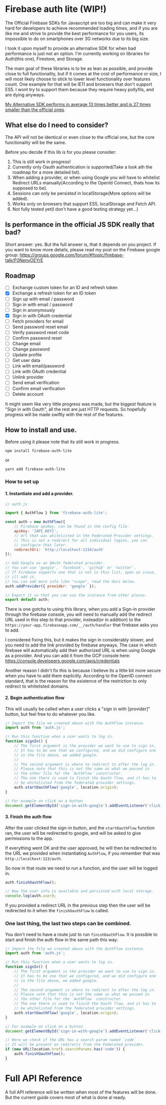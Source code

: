 # Firebase auth lite (WIP!)

The Official Firebase SDKs for Javascript are too big and can make it very hard for developers to achieve recommended loading times, and if you are like me and strive to provide the best performance for you users, its impossible to do on smartphones over 3G networks due to its big size.

I took it upon myself to provide an alternative SDK for when bad performance is just not an option. I'm currently working on libraries for Auth(this one), Firestore, and Storage.

The main goal of these libraries is to be as lean as possible, and provide close to full functionality, but if it comes at the cost of performance or size, I will most likely choose to stick to lower level functionality over features count. One example for that will be IE11 and browsers that don't support ES5. I wont try to support them because they require heavy pollyfils, and are dying anyways.

[My Alternative SDK performs in average 13 times better and is 27 times smaller than the official ones](https://github.com/samuelgozi/firebase-firestore-lite/wiki/Firebase-Alternative-SDK-Benchmarks).

## What else do I need to consider?

The API will not be identical or even close to the official one, but the core functionality will be the same.

Before you decide if this lib is for you please consider:

1. This is still work in progress!
2. Currently only Oauth authentication is supported(Take a look ath the roadmap for a more detailed list).
3. When adding a provider, or when using Google you will have to whitelist Redirect URLs manually(According to the OpenId Connect, thats how its supposed to be).
4. Sessions can only be persisted in localStorage(More options will be added).
5. Works only on browsers that support ES5, localStorage and Fetch API.
6. Not fully tested yet(I don't have a good testing strategy yet...)

## Is performance in the official JS SDK really that bad?

Short answer: yes. But the full answer is, that it depends on you project. If you want to know more details, please read my post on the Firebase google group: https://groups.google.com/forum/#!topic/firebase-talk/F0NenvOEYrE

## Roadmap

- [ ] Exchange custom token for an ID and refresh token
- [x] Exchange a refresh token for an ID token
- [ ] Sign up with email / password
- [ ] Sign in with email / password
- [ ] Sign in anonymously
- [x] Sign in with OAuth credential
- [ ] Fetch providers for email
- [ ] Send password reset email
- [ ] Verify password reset code
- [ ] Confirm password reset
- [ ] Change email
- [ ] Change password
- [ ] Update profile
- [ ] Get user data
- [ ] Link with email/password
- [ ] Link with OAuth credential
- [ ] Unlink provider
- [ ] Send email verification
- [ ] Confirm email verification
- [ ] Delete account

It might seem like very little progress was made, but the biggest feature is "Sign in with Oauth", all the rest are just HTTP requests. So hopefully progress will be made swiftly with the rest of the features.

## How to install and use.

Before using it please note that its still work in progress.

```
npm install firebase-auth-lite
```

or

```
yarn add firebase-auth-lite
```

### How to set up

#### 1. Instantiate and add a provider.

```javascript
// auth.js

import { AuthFlow } from 'firebase-auth-lite';

const auth = new AuthFlow({
	// Firebase apiKey, can be found in the config file.
	apiKey: '[API_KEY]',
	// Url that was whitelisted in the Federated Provider settings.
	// This is not a redirect for all individual logins, you can
	// configure that later.
	redirectUri: `http://localhost:1234/auth`
});

// Add Google as an OAuth federated provider.
// You can use 'google', 'facebook', 'github' or 'twitter'.
// If Firebase supports one that is not in this list, open an issue,
// ill add it.
// You can add more info like "scope", read the docs below.
auth.addProvider({ provider: 'google' });

// Export it so that you can use the instance from other places.
export default auth;
```

There is one gotcha to using this library, when you add a Sign-in provider through the firebase console, you will need to manually add the redirect URL used in this step to that provider, instead(or in addition) to the `https://your-app.firebaseapp.com/__/auth/handler` that firebase asks you to add.

I considered fixing this, but it makes the sign in considerably slower, and you need to add the link provided by firebase anyways. The case in which firebase will automatically add their authorized URL is when using Google as a provider. And you can add it from the GCP console here:
https://console.developers.google.com/apis/credentials

Another reason I didn't fix this is because I believe its a little bit more secure when you have to add them explicitly. According to the OpenID connect standard, that is the reason for the existence of the restriction to only redirect to whitelisted domains.

#### 2. Begin authentication flow

This will usually be called when a user clicks a "sign in with [provider]" button, but feel free to do whatever you like.

```javascript
// Import the file we created above with the AuthFlow instance.
import auth from 'auth.js';

// Run this function when a user wants to log in.
function signIn() {
	// The first argument is the provider we want to use to sign in,
	// It has to be one that we configured, and we did configure one
	// in the file above, we added google.
	//
	// The second argument is where to redirect to after the log in.
	// Please note that this is not the same as what we passed in
	// the other file for the `AuthFlow` constructor.
	// The one there is used to finish the Oauth flow, and it has to
	// be whitelisted from the federated provider settings.
	auth.startOauthFlow('google', location.origin);
}

// For example on click on a button
document.getElementById('sign-in-with-google').addEventListener('click', signIn);
```

#### 3. Finish the auth flow

After the user clicked the sign-in button, and the `startOauthFlow` function ran, the user will be redirected to google, and will be asked to give permissions to the app.

If everything went OK and the user approved, he will then be redirected to the URL we provided when instantiating `AuthFlow`, if you remember that was `http://localhost:123/auth`.

So now in that route we need to run a function, and the user will be logged in.

```javascript
auth.finishOauthFlow();

// Now the user info is available and persisted with local storage.
console.log(auth.user);
```

If you provided a redirect URL in the previous step then the user will be redirected to it when the `finishOauthFlow` is called.

### One last thing, the last two steps can be combined.

You don't need to have a route just to run `finishOauthFlow`. It is possible to start and finish the auth flow in the same path this way:

```javascript
// Import the file we created above with the AuthFlow instance.
import auth from 'auth.js';

// Run this function when a user wants to log in.
function signIn() {
	// The first argument is the provider we want to use to sign in,
	// It has to be one that we configured, and we did configure one
	// in the file above, we added google.
	//
	// The second argument is where to redirect to after the log in.
	// Please note that this is not the same as what we passed in
	// the other file for the `AuthFlow` constructor.
	// The one there is used to finish the Oauth flow, and it has to
	// be whitelisted from the federated provider settings.
	auth.startOauthFlow('google', location.origin);
}

// For example on click on a button
document.getElementById('sign-in-with-google').addEventListener('click', signIn);

// Here we check if the URL has a search param named `code`
// It will be present on redirects from the Federated provider.
if (new URL(location.href).searchParams.has('code')) {
	auth.finishOauthFlow();
}
```

# Full API Reference

A full API reference will be written when most of the features will be done. But the current guide covers most of what is done al ready.
